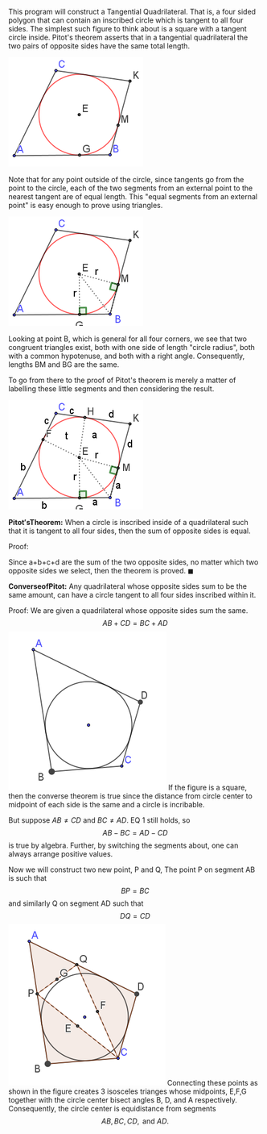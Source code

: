 This program will construct a Tangential Quadrilateral.  That is, a four sided polygon that can contain an inscribed circle which is tangent to all four sides.  The simplest such figure to think about is a square with a tangent circle inside.
Pitot's theorem asserts that in a tangential quadrilateral the two pairs of opposite sides have the same total length.

![alt text](GeneralQuad.png)

Note that for any point outside of the circle, since tangents go from the point to the circle, each of the two segments from an external point to the nearest tangent are of equal length. This "equal segments from an external point" is easy enough to prove using triangles.

![alt text](GeneralQuad2.png)

Looking at point B, which is general for all four corners, we see that two congruent triangles exist, both with one side of length "circle radius", both with a common hypotenuse, and both with a right angle.  Consequently, lengths BM and BG are the same.

To go from there to the proof of Pitot's theorem is merely a matter of labelling these little segments and then considering the result.

![alt text](GeneralQuad3.png)

$\mathbf{Pitot's Theorem:}$ When a circle is inscribed inside of a quadrilateral such that it is tangent to all four sides, then the sum of opposite sides is equal.

Proof:

Since a+b+c+d are the sum of the two opposite sides, no matter which two opposite sides we select, then the theorem is proved. 
$\blacksquare$

$\mathbf{Converse of Pitot:}$ Any quadrilateral whose opposite sides sum to be the same amount, can have a circle tangent to all four sides inscribed within it.

Proof:
We are given a quadrilateral whose opposite sides sum the same.
$$AB + CD = BC + AD \tag{eq 1}$$
!["Four sided figure"](GQ4.png)
If the figure is a square, then the converse theorem is true since the distance from circle center to midpoint of each side is the same and a circle is incribable.

But suppose $AB\ne CD$ and $BC \ne AD.$ EQ 1 still holds, so
$$AB-BC = AD - CD \tag{eq 2}$$
is true by algebra. Further, by switching the segments about, one can always arrange positive values.

Now we will construct two new point, P and Q,
The point P on segment AB is such that 
$$BP = BC$$ 
and similarly Q on segment AD such that 
$$DQ = CD$$
![alt text](GQ5.png)
Connecting these points as shown in the figure creates 3 isosceles trianges whose midpoints, E,F,G together with the circle center bisect angles B, D, and A respectively. Consequently, the circle center is equidistance from segments 
$$AB, BC, CD, \text{ and }AD.\tag*{$\blacksquare$}$$



